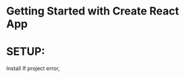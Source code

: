 # Getting Started with Create React App
# SETUP:
Install
If project error, 

<link href="https://fonts.googleapis.com/css2?family=PT+Sans:wght@700&display=swap" rel="stylesheet">

 